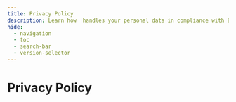 ```yaml
---
title: Privacy Policy
description: Learn how  handles your personal data in compliance with EU regulations.
hide:
  - navigation
  - toc
  - search-bar
  - version-selector
---
```


# Privacy Policy